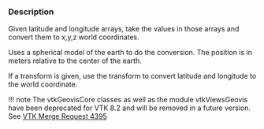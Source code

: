### Description

Given latitude and longitude arrays, take the values in those arrays and convert them to x,y,z world coordinates. 

Uses a spherical model of the earth to do the conversion. The position is in meters relative to the center of the earth.

If a transform is given, use the transform to convert latitude and longitude to the world coordinate.

!!! note
    The vtkGeovisCore classes as well as the module vtkViewsGeovis have been deprecated for VTK 8.2 and will be removed in a future version.
    See [VTK Merge Request 4395](https://gitlab.kitware.com/vtk/vtk/merge_requests/4395)
   
